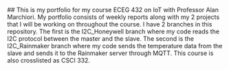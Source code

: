 ##<Introduction> This is my portfolio for my course ECEG 432 on IoT with Professor Alan Marchiori. My portfolio consists of weekly reports along with my 2 projects that I will be working on throughout the course. I have 2 branches in this repository. The first is the I2C_Honeywell branch where my code reads the I2C protocol between the master and the slave. The second is the I2C_Rainmaker branch where my code sends the temperature data from the slave and sends it to the Rainmaker server through MQTT. This course is also crosslisted as CSCI 332.
